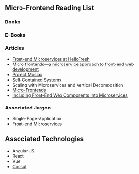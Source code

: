 ## Micro-Frontend Reading List

### Books

### E-Books

### Articles
* [Front-end Microservices at HelloFresh](https://engineering.hellofresh.com/front-end-microservices-at-hellofresh-23978a611b87)
* [Micro frontends—a microservice approach to front-end web development](https://medium.com/@tomsoderlund/micro-frontends-a-microservice-approach-to-front-end-web-development-f325ebdadc16)
* [Project Mosiac](https://www.mosaic9.org/)
* [Self-Contained Systems](http://scs-architecture.org/index.html)
* [Scaling with Microservices and Vertical Decomposition](https://dev.otto.de/2014/07/29/scaling-with-microservices-and-vertical-decomposition/)
* [Micro-Frontends](https://micro-frontends.org/)
* [Including Front-End Web Components Into Microservices](https://technologyconversations.com/2015/08/09/including-front-end-web-components-into-microservices/)

### Associated Jargon
* Single-Page-Application
* Front-end Microservices

## Associated Technologies
* Angular JS
* React
* Vue
* [Consul](https://www.consul.io/)
